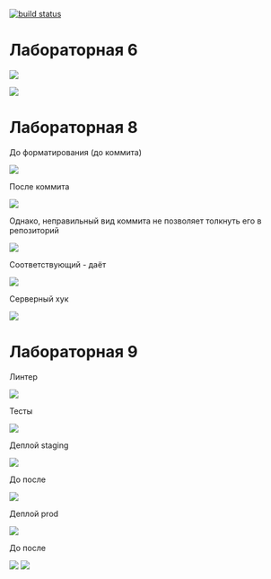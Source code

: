 [![build status](https://github.com/parkhomenko-alexander/inttech.lab6-7-8/actions/workflows/ci-cd.yml/badge.svg?branch=master)](https://github.com/parkhomenko-alexander/inttech.lab6-7-8/actions/workflows/ci-cd.yml)

# Лабораторная 6
![](img/1.PNG)


![](img/2.PNG)

# Лабораторная 8
До форматирования (до коммита)

![](img/3.PNG)

После коммита

![](img/4.PNG)

Однако, неправильный вид коммита не позволяет толкнуть его в репозиторий

![](img/5.PNG)

Соответствующий - даёт

![](img/6.PNG)

Серверный хук

![](img/7.PNG)

# Лабораторная 9
Линтер

![](img/8.PNG)

Тесты

![](img/9.PNG)

Деплой staging

![](img/10.PNG)

До после

![](img/11.PNG)

Деплой prod

![](img/12.PNG)

До после

![](img/13.PNG)
![](img/14.PNG)



